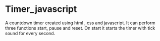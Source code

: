 # Timer_javascript
A countdown timer created using html , css and javascript. It can perform three functions start, pause and reset. On start it starts the timer with tick sound for every second.
